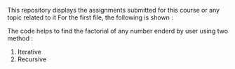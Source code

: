 This repository displays the assignments submitted for this course or any topic related to it 
For the first file, the following is shown :

The code helps to find the factorial of any number enderd by user using two method :
1. Iterative
2. Recursive
